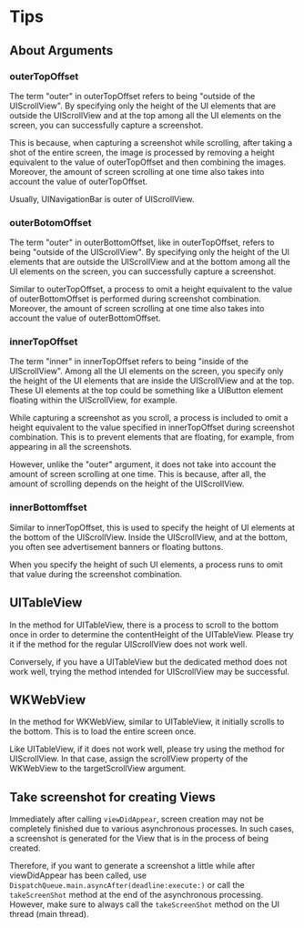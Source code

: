 # Tips

## About Arguments

### outerTopOffset
The term "outer" in outerTopOffset refers to being "outside of the UIScrollView".
By specifying only the height of the UI elements that are outside the UIScrollView and at the top among all the UI elements on the screen, you can successfully capture a screenshot. 

This is because, when capturing a screenshot while scrolling, after taking a shot of the entire screen, the image is processed by removing a height equivalent to the value of outerTopOffset and then combining the images.
Moreover, the amount of screen scrolling at one time also takes into account the value of outerTopOffset.

Usually, UINavigationBar is outer of UIScrollView.

### outerBotomOffset
The term "outer" in outerBottomOffset, like in outerTopOffset, refers to being "outside of the UIScrollView". By specifying only the height of the UI elements that are outside the UIScrollView and at the bottom among all the UI elements on the screen, you can successfully capture a screenshot. 

Similar to outerTopOffset, a process to omit a height equivalent to the value of outerBottomOffset is performed during screenshot combination. 
Moreover, the amount of screen scrolling at one time also takes into account the value of outerBottomOffset.

### innerTopOffset
The term "inner" in innerTopOffset refers to being "inside of the UIScrollView". Among all the UI elements on the screen, you specify only the height of the UI elements that are inside the UIScrollView and at the top. These UI elements at the top could be something like a UIButton element floating within the UIScrollView, for example.

While capturing a screenshot as you scroll, a process is included to omit a height equivalent to the value specified in innerTopOffset during screenshot combination. This is to prevent elements that are floating, for example, from appearing in all the screenshots.

However, unlike the "outer" argument, it does not take into account the amount of screen scrolling at one time. This is because, after all, the amount of scrolling depends on the height of the UIScrollView.

### innerBottomffset
Similar to innerTopOffset, this is used to specify the height of UI elements at the bottom of the UIScrollView. Inside the UIScrollView, and at the bottom, you often see advertisement banners or floating buttons.

When you specify the height of such UI elements, a process runs to omit that value during the screenshot combination.


## UITableView
In the method for UITableView, there is a process to scroll to the bottom once in order to determine the contentHeight of the UITableView. Please try it if the method for the regular UIScrollView does not work well.

Conversely, if you have a UITableView but the dedicated method does not work well, trying the method intended for UIScrollView may be successful.

## WKWebView
In the method for WKWebView, similar to UITableView, it initially scrolls to the bottom. This is to load the entire screen once.

Like UITableView, if it does not work well, please try using the method for UIScrollView. In that case, assign the scrollView property of the WKWebView to the targetScrollView argument.

## Take screenshot for creating Views
Immediately after calling `viewDidAppear`, screen creation may not be completely finished due to various asynchronous processes. In such cases, a screenshot is generated for the View that is in the process of being created.

Therefore, if you want to generate a screenshot a little while after viewDidAppear has been called, use `DispatchQueue.main.asyncAfter(deadline:execute:)` or call the `takeScreenShot` method at the end of the asynchronous processing. However, make sure to always call the `takeScreenShot` method on the UI thread (main thread).
